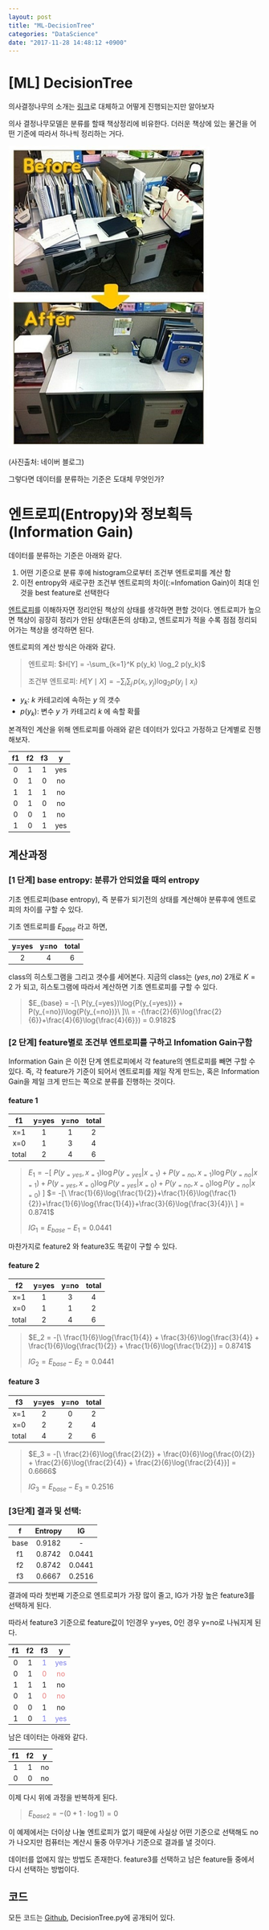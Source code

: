 ```yaml
---
layout: post
title: "ML-DecisionTree"
categories: "DataScience"
date: "2017-11-28 14:48:12 +0900"
---
```

# [ML] DecisionTree
의사결정나무의 소개는 [링크](https://ko.wikipedia.org/wiki/%EA%B2%B0%EC%A0%95_%ED%8A%B8%EB%A6%AC_%ED%95%99%EC%8A%B5%EB%B2%95)로 대체하고 어떻게 진행되는지만 알아보자

의사 결정나무모델은 분류를 할때 책상정리에 비유한다. 더러운 책상에 있는 물건을 어떤 기준에 따라서 하나씩 정리하는 거다.

<img src="/assets/ML/DecisionTree_Desk.jpeg" alt="Drawing" style="width: 400px;"/>

(사진출처: 네이버 블로그)

그렇다면 데이터를 분류하는 기준은 도대체 무엇인가?

# 엔트로피(Entropy)와 정보획득(Information Gain)
데이터를 분류하는 기준은 아래와 같다.

1. 어떤 기준으로 분류 후에 histogram으로부터 조건부 엔트로피를 계산 함
2. 이전 entropy와 새로구한 조건부 엔트로피의 차이(:=Infomation Gain)이 최대 인 것을 best feature로 선택한다

[엔트로피](https://ko.wikipedia.org/wiki/%EC%97%94%ED%8A%B8%EB%A1%9C%ED%94%BC)를 이해하자면 정리안된 책상의 상태를 생각하면 편할 것이다. 엔트로피가 높으면 책상이 굉장히 정리가 안된 상태(혼돈의 상태)고, 엔트로피가 적을 수록 점점 정리되어가는 책상을 생각하면 된다.

엔트로피의 계산 방식은 아래와 같다.
> 엔트로피: $H[Y] = -\sum_{k=1}^K p(y_k) \log_2 p(y_k)$
>
> 조건부 엔트로피: $H[Y \mid X] = - \sum_i \sum_j \,p(x_i, y_j) \log_2 p(y_j \mid x_i)$

* $y_k$: $k$ 카테고리에 속하는 $y$ 의 갯수
* $p(y_k)$: 변수 $y$ 가 카테고리 $k$ 에 속할 확률

본격적인 계산을 위해 엔트로피를 아래와 같은 데이터가 있다고 가정하고 단계별로 진행 해보자.

| f1 | f2 | f3 | y |
|:-:|:-:|:-:|:-:|
|0|1|1| yes|
|0|1|0| no|
|1|1|1| no|
|0|1|0| no|
|0|0|1| no|
|1|0|1| yes|

## 계산과정
### [1 단계] base entropy: 분류가 안되었을 때의 entropy
기초 엔트로피(base entropy), 즉 분류가 되기전의 상태를 계산해야 분류후에 엔트로피의 차이를 구할 수 있다.

기초 엔트로피를 $E_{base}$ 라고 하면,

|y=yes|y=no|total|
|:-:|:-:|:-:|
|2|4|6|

class의 히스토그램을 그리고 갯수를 세어본다. 지금의 class는 $(yes, no)$ 2개로 $K=2$ 가 되고, 히스토그램에 따라서 계산하면 기초 엔트로피를 구할 수 있다.
> $E_{base} = -[\ P(y_{=yes})\log{P(y_{=yes})} + P(y_{=no})\log{P(y_{=no})}\ ]\\
= -(\frac{2}{6}\log{\frac{2}{6}}+\frac{4}{6}\log{\frac{4}{6}}) = 0.9182$

### [2 단계] feature별로 조건부 엔트로피를 구하고 Infomation Gain구함
Information Gain 은 이전 단계 엔트로피에서 각 feature의 엔트로피를 빼면 구할 수 있다. 즉, 각 feature가 기준이 되어서 엔트로피를 제일 작게 만드는, 혹은 Information Gain을 제일 크게 만드는 쪽으로 분류를 진행하는 것이다.
#### feature 1  

|f1|y=yes|y=no|total|
|:-:|:-:|:-:|:-:|
|x=1|1|1|2|
|x=0|1|3|4|
|total|2|4|6|

>$E_1 = -[\ P(y_{=yes},x_{=1})\log{P(y_{=yes}|x_{=1})} + P(y_{=no},x_{=1})\log{P(y_{=no}|x_{=1})} +P(y_{=yes},x_{=0})\log{P(y_{=yes}|x_{=0})} + P(y_{=no},x_{=0})\log{P(y_{=no}|x_{=0})}\ ]$
>$= -[\ \frac{1}{6}\log{\frac{1}{2}}+\frac{1}{6}\log{\frac{1}{2}}+\frac{1}{6}\log{\frac{1}{4}}+\frac{3}{6}\log{\frac{3}{4}}\ ] = 0.8741$
>
>$IG_1 = E_{base} - E_1 = 0.0441$

마찬가지로 feature2 와 feature3도 똑같이 구할 수 있다.
#### feature 2

|f2|y=yes|y=no|total|
|:-:|:-:|:-:|:-:|
|x=1|1|3|4|
|x=0|1|1|2|
|total|2|4|6|

> $E_2 = -[\ \frac{1}{6}\log{\frac{1}{4}} + \frac{3}{6}\log{\frac{3}{4}} + \frac{1}{6}\log{\frac{1}{2}} + \frac{1}{6}\log{\frac{1}{2}}] = 0.8741$
>
> $IG_2 = E_{base} - E_2 = 0.0441$

#### feature 3

|f3|y=yes|y=no|total|
|:-:|:-:|:-:|:-:|
|x=1|2|0|2|
|x=0|2|2|4|
|total|4|2|6|

> $E_3 = -[\ \frac{2}{6}\log{\frac{2}{2}} + \frac{0}{6}\log{\frac{0}{2}} + \frac{2}{6}\log{\frac{2}{4}} + \frac{2}{6}\log{\frac{2}{4}}] = 0.6666$
>
>$IG_3 = E_{base} - E_3=0.2516$

### [3단계] 결과 및 선택:

| f|Entropy|IG|
|:-:|:-:|:-:|
|base |0.9182| -  |
|f1 |0.8742|0.0441|
|f2 |0.8742|0.0441|
|f3 |0.6667|0.2516|

결과에 따라 첫번째 기준으로 엔트로피가 가장 많이 줄고, IG가 가장 높은 feature3를 선택하게 된다.

따라서 feature3 기준으로 feature값이 1인경우 y=yes, 0인 경우 y=no로 나눠지게 된다.

| f1 | f2 | f3 | y |
|:-:|:-:|:-:|:-:|
|0|1|<span style="color: #7d7ee8">1</span>| <span style="color: #7d7ee8">yes</span>|
|0|1|<span style="color: #e87d7d">0</span>| <span style="color: #e87d7d">no</span>|
|1|1|1| no|
|0|1|<span style="color: #e87d7d">0</span>| <span style="color: #e87d7d">no</span>|
|0|0|1| no|
|1|0|<span style="color: #7d7ee8">1</span>| <span style="color: #7d7ee8">yes</span>|

남은 데이터는 아래와 같다.

| f1 | f2 | y |
|:-:|:-:|:-:|
|1|1|no|
|0|0|no|

이제 다시 위에 과정을 반복하게 된다.
> $E_{base2} = -(0 + 1 \cdot \log{1}) =0$

이 예제에서는 더이상 나눌 엔트로피가 없기 때문에 사실상 어떤 기준으로 선택해도 no가 나오지만 컴퓨터는 계산시 둘중 아무거나 기준으로 결과를 낼 것이다.

데이터를 없에지 않는 방법도 존재한다. feature3를 선택하고 남은 feature들 중에서 다시 선택하는 방법이다.

## 코드
모든 코드는 [Github](https://github.com/simonjisu/ML/tree/master/DecisionTreeModel), DecisionTree.py에 공개되어 있다.
